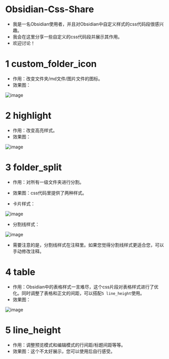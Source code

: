 # Obsidian-Css-Share

- 我是一名Obsidian使用者，并且对Obsidian中自定义样式的css代码段很感兴趣。
- 我会在这里分享一些自定义的css代码段并展示其作用。
- 欢迎讨论！

# 1 custom_folder_icon

- 作用：改变文件夹/md文件/图片文件的图标。
- 效果图：

![image](https://github.com/Zzzhxxxx/Obsidian-Css-Share/assets/131342513/ba52c551-28f1-4139-a3c8-031b6ef3b307)

# 2 highlight

- 作用：改变高亮样式。
- 效果图：

![image](https://github.com/Zzzhxxxx/Obsidian-Css-Share/assets/131342513/1c6f25a7-9660-4c8e-8480-cb5ef909b4a2)

# 3 folder_split

- 作用：对所有一级文件夹进行分割。
- 效果图：css代码里提供了两种样式。 

- 卡片样式：

![image](https://github.com/Zzzhxxxx/Obsidian-Css-Share/assets/131342513/f118575c-4c13-4f14-8ef6-d140aeecc60a)

- 分割线样式：

![image](https://github.com/Zzzhxxxx/Obsidian-Css-Share/assets/131342513/fe611a47-8a80-4ab3-83ef-1ee96945dad2)

- 需要注意的是，分割线样式在注释里。如果您觉得分割线样式更适合您，可以手动修改注释。

# 4 table

- 作用：Obsidian中的表格样式一言难尽，这个css片段对表格样式进行了优化。同时调整了表格和正文的间距，可以搭配`5 line_height`使用。
- 效果图：

![image](https://github.com/Zzzhxxxx/Obsidian-Css-Share/assets/131342513/59e04f27-2497-4590-b28c-d69ffaf9d1d9)

# 5 line_height

- 作用：调整预览模式和编辑模式的行间距/标题间距等等。
- 效果图：这个不太好展示，您可以使用后自行感受。

